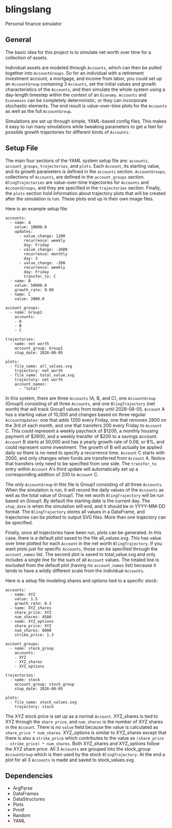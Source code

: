 blingslang
==========

Personal finance simulator


General
-------

The basic idea for this project is to simulate net worth over time for a collection of assets.

Individual assets are modeled through `Accounts`, which can then be pulled together into `AccountGroups`.  So for an individual with a retirement investment account, a mortgage, and income from labor, you could set up an `AccountGroup` containing 3 `Accounts`, set the initial values and growth characteristics of the `Accounts`, and then simulate the whole system using a day-length timestep within the context of an `Economy`.  `Accounts` and `Economies` can be completely deterministic, or they can incorporate stochastic elements.  The end result is value-over-time plots for the `Accounts` as well as the full `AccountGroup`.

Simulations are set up through simple, YAML-based config files.  This makes it easy to run many simulations while tweaking parameters to get a feel for possible growth trajectories for different kinds of `Accounts`.


Setup File
----------

The main four sections of the YAML system setup file are: `accounts`, `account_groups`, `trajectories`, and `plots`.  Each `Account`, its starting value, and its growth parameters is defined in the `accounts` section.  `AccountGroups`, collections of `Accounts`, are defined in the `account_groups` section.  `BlingTrajectories` are value-over-time trajectories for `Accounts` and `AccountGroups`, and they are specified in the `trajectories` section.  Finally, the `plots` section hold information about trajectory plots that will be created after the simulation is run.  These plots end up in their own image files.

Here is an example setup file:

    accounts:
      - name: A
        value: 10000.0
        updates:
          - value_change: 1200
            recurrence: weekly
            day: Friday
          - value_change: -2600
            recurrence: monthly
            day: 3
          - value_change: -200
            recurrence: weekly
            day: Friday
            transfer_to: C
      - name: B
        value: 50000.0
        growth_rate: 0.08
      - name: C
        value: 2000.0

    account_groups:
      - name: Group1
        accounts:
        - A
        - B
        - C

    trajectories:
      - name: net worth
        account_group: Group1
        stop_date: 2028-08-05

    plots:
      - file_name: all_values.svg
        trajectory: net worth
      - file_name: total_value.svg
        trajectory: net worth
        account_names:
          - "total"

In this system, there are three `Accounts` (A, B, and C), one `AccountGroup` (Group1) consisting of all three `Accounts`, and one `BlingTrajectory` (net worth) that will track Group1 values from today until 2028-08-05.  `Account` A has a starting value of 10,000 and changes based on three regular `AccountUpdates`: one that adds 1200 every Friday, one that removes 2600 on the 3rd of each month, and one that transfers 200 every Friday to `Account` C.  This could represent a weekly paycheck of $1200, a monthly housing payment of $2600, and a weekly transfer of $200 to a savings account.  `Account` B starts at 50,000 and has a yearly growth rate of 0.08, or 8%, and could represent some investment.  The growth of B will actually be applied daily so there is no need to specify a recurrence time.  `Account` C starts with 2000, and only changes when funds are transferred from `Account` A.  Notice that transfers only need to be specified from one side.  The `transfer_to` entry within `Account` A's third update will automatically set up a corresponding addition of 200 to `Account` C.

The only `AccountGroup` in this file is Group1 consisting of all three `Accounts`.  When the simulation is run, it will record the daily values of the `Accounts` as well as the total value of Group1.  The net worth `BlingTrajectory` will be run based on Group1.  By default the starting date is the current day.  The `stop_date` is when the simulation will end, and it should be in YYYY-MM-DD format.  The `BlingTrajectory` stores all values in a DataFrame, and trajectories can be plotted to output SVG files.  More than one trajectory can be specified.

Finally, once all trajectories have been run, plots can be generated.  In this case, there is a default plot saved to the file all_values.svg.  This has value over time plotted for each `Account` in the net worth `BlingTrajectory`.  If you want plots just for specific `Accounts`, those can be specified through the `account_names` list.  The second plot is saved to total_value.svg and only includes a single line for the sum of all `Account` values.  The totaled line is excluded from the default plot (having no `account_names` list) because it tends to have a wildly different scale from the individual `Accounts`.

Here is a setup file modeling shares and options tied to a specific stock:

    accounts:
      - name: XYZ
        value: 1.5
        growth_rate: 0.2
      - name: XYZ_shares
        share_price: XYZ
        num_shares: 4500
      - name: XYZ_options
        share_price: XYZ
        num_shares: 8000
        strike_price: 1.3

    account_groups:
      - name: stock_group
        accounts:
        - XYZ
        - XYZ_shares
        - XYZ_options

    trajectories:
      - name: stock
        account_group: stock_group
        stop_date: 2028-08-05

    plots:
      - file_name: stock_values.svg
        trajectory: stock

The XYZ stock price is set up as a normal `Account`.  XYZ_shares is tied to XYZ through the `share_price`, and `num_shares` is the number of XYZ shares in the `Account`.  There is no `value` field because the value is calculated as `share_price * num_shares`.  XYZ_options is similar to XYZ_shares except that there is also a `strike_price` which contributes to the value as `(share_price - strike_price) * num_shares`.  Both XYZ_shares and XYZ_options follow the XYZ share price.  All 3 `Accounts` are grouped into the stock_group `AccountGroup` which is then used by the stock `BlingTrajectory`.  At the end a plot for all 3 `Accounts` is made and saved to stock_values.svg.


Dependencies
------------

* ArgParse
* DataFrames
* DataStructures
* Plots
* Printf
* Random
* YAML
